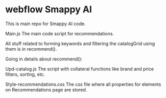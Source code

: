# webflow Smappy AI
This is main repo for Smappy AI code. 

Main.js
The main code script for recommendations.

All stuff related to forming keywords and filtering the catalogGrid using them is in recommend().

Going in details about recommend():


Upd-catalog.js
The script with collateral functions like brand and price filters, sorting, etc.

Style-recommendations.css
The css file where all properties for elements on Recommendations page are stored.

